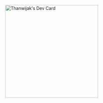 <a href="https://app.daily.dev/Therdsakrungnap"><img src="https://api.daily.dev/devcards/93d1e791ce534b6f89a2074c26436d77.png?r=uju" width="300" alt="Thanwijak's Dev Card"/></a>

